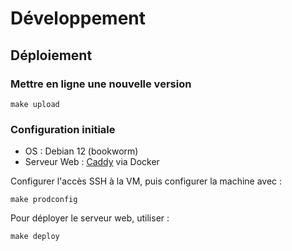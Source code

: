 # Développement

## Déploiement

### Mettre en ligne une nouvelle version

```
make upload
```

### Configuration initiale

* OS : Debian 12 (bookworm)
* Serveur Web : [Caddy](https://caddyserver.com) via Docker

Configurer l'accès SSH à la VM, puis configurer la machine avec :

```
make prodconfig
```

Pour déployer le serveur web, utiliser :

```
make deploy
```
